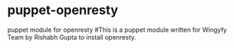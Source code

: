 # puppet-openresty
puppet module for openresty
#This is a puppet module written for Wingyfy Team by Rishabh Gupta to install openresty.
